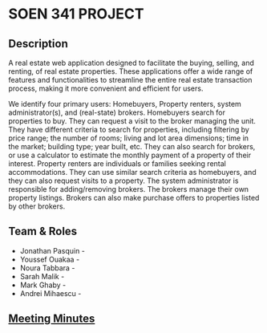 # SOEN 341 PROJECT

## Description
A real estate web application designed to facilitate the buying, selling, and renting, of real estate properties. These applications offer a wide range of features and functionalities to streamline the entire real estate transaction process, making it more convenient and efficient for users. 

We identify four primary users: Homebuyers, Property renters,  system administrator(s), and (real-state) brokers. Homebuyers search for properties to buy.  They can request a visit to the broker managing the unit.  They have different criteria to search for properties, including filtering by price range; the number of rooms; living and lot area dimensions; time in the market; building type; year built, etc.  They can also search for brokers, or use a calculator to estimate the monthly payment of a property of their interest.  Property renters are individuals or families seeking rental accommodations.  They can use similar search criteria as homebuyers, and they can also request visits to a property.
The system administrator is responsible for adding/removing brokers.  The brokers manage their own property listings.  Brokers can also make purchase offers to properties listed by other brokers.

## Team & Roles

* Jonathan Pasquin - 
* Youssef Ouakaa -
* Noura Tabbara -
* Sarah Malik -
* Mark Ghaby -
* Andrei Mihaescu -

## [Meeting Minutes](https://docs.google.com/document/d/1fAs3DRg0vzcju0SPYCO5jQVp3JQgr2mX9F3wEzdK4c8/edit?usp=sharing)


